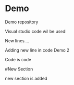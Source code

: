 # Demo

Demo repository

Visual studio code wil be used

New lines....


Adding new line in code
Demo 2

Code is code

#New Section

new section is added
